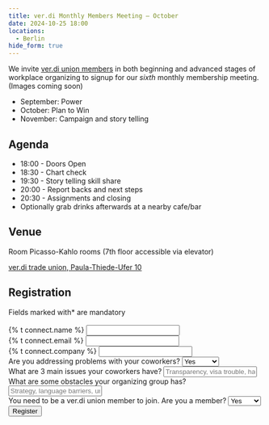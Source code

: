 ```yaml
---
title: ver.di Monthly Members Meeting – October
date: 2024-10-25 18:00
locations:
  - Berlin
hide_form: true
---
```

We invite [ver.di union members](https://tech.verdi.de/) in both beginning and advanced stages of workplace organizing to signup for our *sixth* monthly membership meeting. (Images coming soon)

* September: Power
* October: Plan to Win
* November: Campaign and story telling 

## Agenda

* 18:00 - Doors Open
* 18:30 - Chart check
* 19:30 - Story telling skill share
* 20:00 - Report backs and next steps
* 20:30 - Assignments and closing
* Optionally grab drinks afterwards at a nearby cafe/bar

## Venue

Room Picasso-Kahlo rooms (7th floor accessible via elevator)

[ver.di trade union, Paula-Thiede-Ufer 10](https://www.google.com/maps/place/ver.di+-+United+Services+Union/@52.5090115,13.4254409,17z/data=!3m2!4b1!5s0x47a84e39d2b8f3e7:0xbf39cd4b173cfc1f!4m6!3m5!1s0x47b832c0c6d9ed4b:0x427604a87f0392c9!8m2!3d52.5090083!4d13.4280212!16s%2Fg%2F1ts3dq2x?entry=ttu)

## Registration

<div class="social-links">
  <form name="monthly-union-meeting" class="join-form" method="POST" data-netlify="true" action="/success">
    Fields marked with* are mandatory<br><br> 
    <div class="control">
      <label for="name">{% t connect.name %}</label>
      <input class="input-text" id="name" type="text" required name="name" />
    </div>
    <div class="control">
      <label for="email">{% t connect.email %}</label>
      <input
        class="input-text"
        id="email"
        type="email"
        required
        name="email"
      />
    </div>
    <div class="control">
      <label for="company">{% t connect.company %}</label>
      <input class="input-text" id="company" type="text" required name="company" />
    </div>
    <div class="control">
      <label for="problem-solve">Are you addressing problems with your coworkers?</label>
      <select id="problem-solve" name="problem-solve" class="subscribe-button" required>
          <option value="Yes">Yes</option>
          <option value="No">No</option>
          <option value="Not sure">Not sure</option>
        </select>
    </div>
    <div class="control">
      <label for="issues">What are 3 main issues your coworkers have?</label>
      <input class="input-text" id="issues" type="textarea" name="issues" required placeholder="Transparency, visa trouble, harassment etc.."/>
    </div>
        <div class="control">
      <label for="obstacles">What are some obstacles your organizing group has?</label>
      <input class="input-text" id="obstacles" type="textarea" name="obstacles" required placeholder="Strategy, language barriers, unionbusting etc.."/>
    </div>
    <div class="control">   
      <label for="union">You need to be a ver.di union member to join. Are you a member?</label>
      <select id="union" name="union" required class="subscribe-button">
          <option value="Yes">Yes</option>
          <option value="No">No</option>
          <option value="Not sure">Not yet</option>
        </select>
    </div>   
    <div class="control">
      <input class="input-text" id="referrer" type="hidden" name="referrer" />
    </div>
    <button class="subscribe-button" type="submit">
      Register
    </button>
  </form>
</div>
